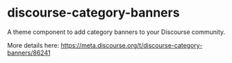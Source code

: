 # discourse-category-banners

A theme component to add category banners to your Discourse community.

More details here: https://meta.discourse.org/t/discourse-category-banners/86241
